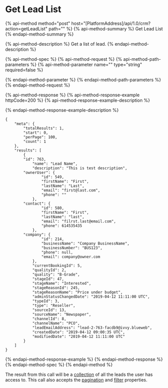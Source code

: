 # Get Lead List

{% api-method method="post" host="\[PlatformAddress\]/api/1.0/crm?action=getLeadList" path="" %}
{% api-method-summary %}
Get Lead List
{% endapi-method-summary %}

{% api-method-description %}
Get a list of lead.
{% endapi-method-description %}

{% api-method-spec %}
{% api-method-request %}
{% api-method-path-parameters %}
{% api-method-parameter name="" type="string" required=false %}

{% endapi-method-parameter %}
{% endapi-method-path-parameters %}
{% endapi-method-request %}

{% api-method-response %}
{% api-method-response-example httpCode=200 %}
{% api-method-response-example-description %}

{% endapi-method-response-example-description %}

```text
{
    "meta": {
        "totalResults": 1,
        "start": 0,
        "perPage": 100,
        "count": 1
    },
    "results": [
        {
        "id": 763,
            "name": "Lead Name",
            "description": "This is test description",
        "ownerUser": {
                "id": 549,
                "firstName": "First",
                "lastName": "Last",
                "email": "first@last.com",
                "phone": ""
            },
        "contact": {
                "id": 580,
                "firstName": "First",
                "lastName": "last",
                "email": "filrst.last@email.com",
                "phone": 614535435
            },
        "company": {
                "id": 214,
                "businessName": "Company BusinessName",
                "businessNumber": "BUS123",
                "phone": null,
                "email": company@owner.com
            },
            "currentBookingId": 5,
            "qualityId": 2,
            "quality": "B-Grade",
            "stageId": 47,
            "stageName": "Interested",
            "stageReasonId": 245,
            "stageReasonName": "Price under budget",
            "adminStatusChangedDate": "2019-04-12 11:11:00 UTC",
            "typeId": 3,
            "type": "Reseller",
            "sourceId": 13,
            "sourceName": "Newspaper",
            "channelId": 8,
            "channelName": "PCO",
            "leadEmailAddress": "lead-2-763-facdb9@ivvy.blueweb",
            "createdDate": "2019-04-12 09:00:35 UTC",
            "modifiedDate": "2019-04-12 11:11:00 UTC"
        }
    ]
}
```
{% endapi-method-response-example %}
{% endapi-method-response %}
{% endapi-method-spec %}
{% endapi-method %}

The result from this call will be a [collection](../getting-started/interpreting-the-response/collections.md) of all the leads the user has access to. This call also accepts the [pagination](../getting-started/interpreting-the-response/pagination.md) and [filter](../getting-started/interpreting-the-response/filtering.md) properties.

